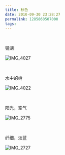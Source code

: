 ```yaml
---
title: 秋色
date: 2010-09-30 23:28:27
permalink: 1285860507000
tags: 
---
```


<p>&#160;</p>  <p>镜湖</p>  <p><img border="0" alt="IMG_4027" src="http://static.flickr.com/4108/5040909800_187877a387_z.jpg" /></p>  <p>&#160;</p>  <p>水中的树</p>  <p><img border="0" alt="IMG_4022" src="http://static.flickr.com/4153/5040906756_8ab1168ff1_z.jpg" /></p>  <p>&#160;</p>  <p>阳光，空气</p>  <p><img border="0" alt="IMG_2775" src="http://static.flickr.com/4132/5040568245_1f84a2ac5d_z.jpg" /></p>  <p>&#160;</p>  <p>纤细，淡蓝</p>  <p><img border="0" alt="IMG_2727" src="http://static.flickr.com/4087/5040568263_9cd84cf072.jpg" /></p>